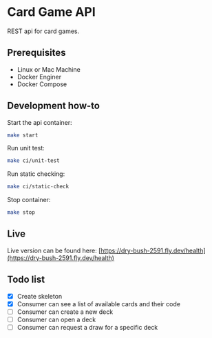 # Card Game API

REST api for card games.

## Prerequisites

- Linux or Mac Machine
- Docker Enginer
- Docker Compose

## Development how-to

Start the api container:

```bash
make start
```

Run unit test:

```bash
make ci/unit-test
```

Run static checking:

```bash
make ci/static-check
```

Stop container:

```bash
make stop
```

## Live

Live version can be found here: [https://dry-bush-2591.fly.dev/health](https://dry-bush-2591.fly.dev/health)

## Todo list

- [x] Create skeleton
- [x] Consumer can see a list of available cards and their code
- [ ] Consumer can create a new deck
- [ ] Consumer can open a deck
- [ ] Consumer can request a draw for a specific deck
